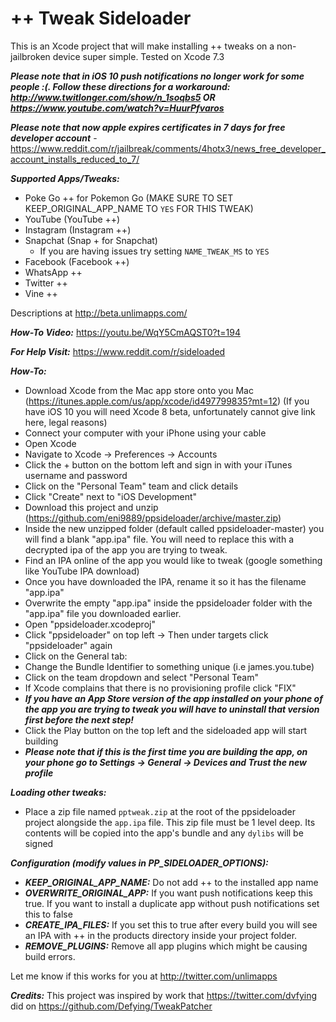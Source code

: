 # ++ Tweak Sideloader

This is an Xcode project that will make installing ++ tweaks on a non-jailbroken device super simple. Tested on Xcode 7.3

***Please note that in iOS 10 push notifications no longer work for some people :(. Follow these directions for a workaround: http://www.twitlonger.com/show/n_1soqbs5 OR https://www.youtube.com/watch?v=HuurPfvaros***

***Please note that now apple expires certificates in 7 days for free developer account*** - https://www.reddit.com/r/jailbreak/comments/4hotx3/news_free_developer_account_installs_reduced_to_7/

***Supported Apps/Tweaks:***
  - Poke Go ++ for Pokemon Go (MAKE SURE TO SET KEEP_ORIGINAL_APP_NAME TO `YES` FOR THIS TWEAK)
  - YouTube (YouTube ++)
  - Instagram (Instagram ++)
  - Snapchat (Snap + for Snapchat)
    - If you are having issues try setting `NAME_TWEAK_MS` to `YES`
  - Facebook (Facebook ++)
  - WhatsApp ++
  - Twitter ++
  - Vine ++

Descriptions at http://beta.unlimapps.com/

***How-To Video:*** https://youtu.be/WqY5CmAQST0?t=194

***For Help Visit:*** https://www.reddit.com/r/sideloaded

***How-To:***
  - Download Xcode from the Mac app store onto you Mac (https://itunes.apple.com/us/app/xcode/id497799835?mt=12)
    (If you have iOS 10 you will need Xcode 8 beta, unfortunately cannot give link here, legal reasons)
  - Connect your computer with your iPhone using your cable
  - Open Xcode
  - Navigate to Xcode -> Preferences -> Accounts
  - Click the + button on the bottom left and sign in with your iTunes username and password
  - Click on the "Personal Team" team and click details
  - Click "Create" next to "iOS Development"
  - Download this project and unzip (https://github.com/eni9889/ppsideloader/archive/master.zip)
  - Inside the new unzipped folder (default called ppsideloader-master) you will find a blank "app.ipa" file. You will need to replace this with a decrypted ipa of the app you are trying to tweak.
  - Find an IPA online of the app you would like to tweak (google something like YouTube IPA download)
  - Once you have downloaded the IPA, rename it so it has the filename "app.ipa"
  - Overwrite the empty "app.ipa" inside the ppsideloader folder with the "app.ipa" file you downloaded earlier.
  - Open "ppsideloader.xcodeproj"
  - Click "ppsideloader" on top left -> Then under targets click "ppsideloader" again
  - Click on the General tab:
  - Change the Bundle Identifier to something unique (i.e james.you.tube)
  - Click on the team dropdown and select "Personal Team"
  - If Xcode complains that there is no provisioning profile click "FIX"
  - ***If you have an App Store version of the app installed on your phone of the app you are trying to tweak you will have to uninstall that version first before the next step!***
  - Click the Play button on the top left and the sideloaded app will start building
  - ***Please note that if this is the first time you are building the app, on your phone go to Settings -> General -> Devices and Trust the new profile***

***Loading other tweaks:***
  - Place a zip file named `pptweak.zip` at the root of the ppsideloader project alongside the `app.ipa` file. This zip file must be 1 level deep. Its contents will be copied into the app's bundle and any `dylibs` will be signed

***Configuration (modify values in PP_SIDELOADER_OPTIONS):***
  - ***KEEP_ORIGINAL_APP_NAME:*** Do not add ++ to the installed app name
  - ***OVERWRITE_ORIGINAL_APP:*** If you want push notifications keep this true. If you want to install a duplicate app without push notifications set this to false
  - ***CREATE_IPA_FILES:*** If you set this to true after every build you will see an IPA with ++ in the products directory inside your project folder.
  - ***REMOVE_PLUGINS:*** Remove all app plugins which might be causing build errors.

Let me know if this works for you at http://twitter.com/unlimapps

***Credits:***
  This project was inspired by work that https://twitter.com/dvfying did on https://github.com/Defying/TweakPatcher
